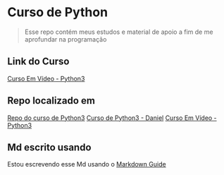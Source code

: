 # Curso de Python

> Esse repo contém meus estudos e material de apoio a fim de me aprofundar na programação

## Link do Curso

[Curso Em Vídeo - Python3](https://www.youtube.com/playlist?list=PLHz_AreHm4dlKP6QQCekuIPky1CiwmdI6)

## Repo localizado em

[Repo do curso de Python3](https://www.youtube.com/playlist?list=PLHz_AreHm4dlKP6QQCekuIPky1CiwmdI6)
[Curso de Python3 - Daniel](https://github.com/danieldilorenzo/python3)
[Curso Em Vídeo - Python3](https://www.youtube.com/playlist?list=PLHz_AreHm4dlKP6QQCekuIPky1CiwmdI6)

##

## Md escrito usando

Estou escrevendo esse Md usando o [Markdown Guide](https://www.markdownguide.org/)
